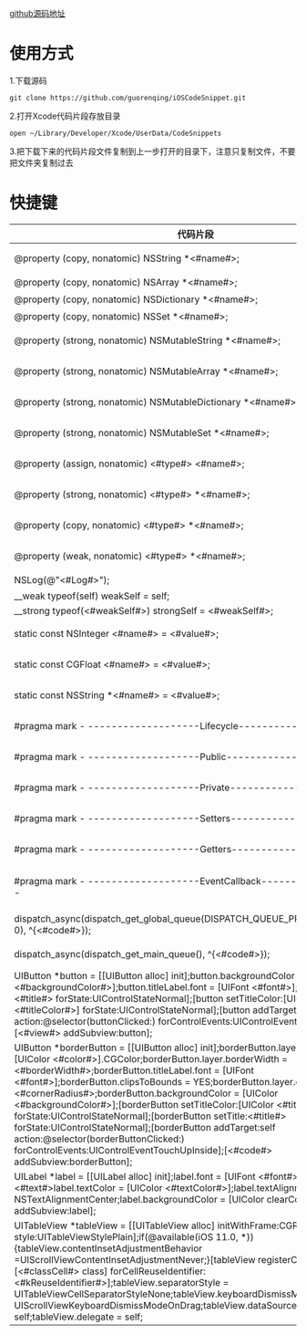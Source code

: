 [github源码地址](https://github.com/guorenqing/iOSCodeSnippet)

# 使用方式
1.下载源码
```
git clone https://github.com/guorenqing/iOSCodeSnippet.git
```
2.打开Xcode代码片段存放目录
```
open ~/Library/Developer/Xcode/UserData/CodeSnippets
```
3.把下载下来的代码片段文件复制到上一步打开的目录下，注意只复制文件，不要把文件夹复制过去
# 快捷键
|代码片段|快捷键|说明|
| ------------- |---------------|-------------|
|@property (copy, nonatomic) NSString *<#name#>;|@string|字符串属性|
|@property (copy, nonatomic) NSArray *<#name#>;|@array|数组属性|
|@property (copy, nonatomic) NSDictionary *<#name#>;|@dict|字段属性|
|@property (copy, nonatomic) NSSet *<#name#>;|@set|集合属性|
|@property (strong, nonatomic) NSMutableString *<#name#>;|@mstring|可变字符串属性|
|@property (strong, nonatomic) NSMutableArray  *<#name#>;|@marray|可变数组属性|
|@property (strong, nonatomic) NSMutableDictionary *<#name#>;|@mdict|可变字典属性|
|@property (strong, nonatomic) NSMutableSet *<#name#>;|@mset|可变集合属性|
|@property (assign, nonatomic) <#type#> <#name#>;|@assign|基本类型属性|
|@property (strong, nonatomic) <#type#> *<#name#>;|@strong|strong对象属性|
|@property (copy, nonatomic) <#type#> *<#name#>;|@copy|copy对象属性|
|@property (weak, nonatomic) <#type#> *<#name#>;|@weak|weak对象属性|
|NSLog(@"<#Log#>");|@log|日志打印|
|__weak typeof(self) weakSelf = self;|@weakself|weakSelf|
|__strong typeof(<#weakSelf#>) strongSelf = <#weakSelf#>;|@strongself|strongSelf|
|static const NSInteger <#name#> = <#value#>;|@staticint|整形常量定义|
|static const CGFloat <#name#> = <#value#>;|@staticfloat|浮点型常量定义|
|static const NSString *<#name#> = <#value#>;|@staticstring|字符串常量定义|
|#pragma mark - -------------------Lifecycle--------------------|@lifecycle|生命周期分割线|
|#pragma mark - -------------------Public--------------------|@public|公开方法分割线|
|#pragma mark - -------------------Private--------------------|@private|私有方法分割线|
|#pragma mark - -------------------Setters--------------------|@setters|setters方法分割线|
|#pragma mark - -------------------Getters--------------------|@getters|getters方法分割线|
|#pragma mark - -------------------EventCallback--------------------|@eventcallback|事件回调方法分割线|
|dispatch_async(dispatch_get_global_queue(DISPATCH_QUEUE_PRIORITY_DEFAULT, 0), ^{<#code#>});|@gcdglobal|GCD 异步线程调用 |
|dispatch_async(dispatch_get_main_queue(), ^{<#code#>});||GCD main线程调用|
|UIButton *button = [[UIButton alloc] init];button.backgroundColor = [UIColor <#backgroundColor#>];button.titleLabel.font = [UIFont <#font#>];[button setTitle:<#title#> forState:UIControlStateNormal];[button setTitleColor:[UIColor <#titleColor#>] forState:UIControlStateNormal];[button addTarget:self action:@selector(buttonClicked:) forControlEvents:UIControlEventTouchUpInside];[<#view#> addSubview:button];|@buttoninit|按钮初始化|
|UIButton *borderButton = [[UIButton alloc] init];borderButton.layer.borderColor = [UIColor <#color#>].CGColor;borderButton.layer.borderWidth = <#borderWidth#>;borderButton.titleLabel.font = [UIFont <#font#>];borderButton.clipsToBounds = YES;borderButton.layer.cornerRadius = <#cornerRadius#>;borderButton.backgroundColor = [UIColor <#backgroundColor#>];[borderButton setTitleColor:[UIColor <#titleColor#>] forState:UIControlStateNormal];[borderButton setTitle:<#title#> forState:UIControlStateNormal];[borderButton addTarget:self action:@selector(borderButtonClicked:) forControlEvents:UIControlEventTouchUpInside];[<#code#> addSubview:borderButton];|@borderbutton|带描边按钮初始化|
|UILabel *label = [[UILabel alloc] init];label.font = [UIFont <#font#>];label.text = <#text#>label.textColor = [UIColor <#textColor#>];label.textAlignment = NSTextAlignmentCenter;label.backgroundColor = [UIColor clearColor];[<#view#> addSubview:label];|@labelinit|label初始化|
|UITableView *tableView = [[UITableView alloc] initWithFrame:CGRectZero style:UITableViewStylePlain];if(@available(iOS 11.0, *)) {tableView.contentInsetAdjustmentBehavior =UIScrollViewContentInsetAdjustmentNever;}[tableView registerClass:[<#classCell#> class] forCellReuseIdentifier:<#kReuseIdentifier#>];tableView.separatorStyle = UITableViewCellSeparatorStyleNone;tableView.keyboardDismissMode = UIScrollViewKeyboardDismissModeOnDrag;tableView.dataSource = self;tableView.delegate = self;|@tableinit|tableview初始化|



